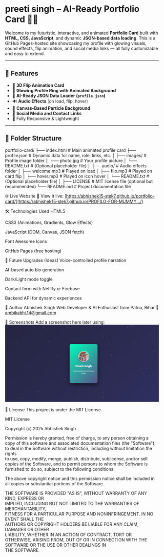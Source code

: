 # preeti singh – AI-Ready Portfolio Card 💼✨

Welcome to my futuristic, interactive, and animated **Portfolio Card** built with **HTML, CSS, JavaScript**, and dynamic **JSON-based data loading**. This is a GitHub Pages-hosted site showcasing my profile with glowing visuals, sound effects, flip animation, and social media links — all fully customizable and easy to extend.

---

## 🚀 Features

- 🎴 **3D Flip Animation Card**
- 🌈 **Glowing Profile Ring with Animated Background**
- 🧠 **AI-Ready JSON Data Loader (`profile.json`)**
- 🔊 **Audio Effects** (on load, flip, hover)
- 🌌 **Canvas-Based Particle Background**
- 🔗 **Social Media and Contact Links**
- 📱 Fully Responsive & Lightweight

---

## 📂 Folder Structure
portfolio-card/
├── index.html               # Main animated profile card
├── profile.json             # Dynamic data for name, role, links, etc.
│
├── images/                  # Profile image folder
│   ├── photo.jpg            # Your profile picture
│   └── README.txt           # (Optional placeholder file)
│
├── audio/                   # Audio effects folder
│   ├── welcome.mp3          # Played on load
│   ├── flip.mp3             # Played on card flip
│   ├── hover.mp3            # Played on icon hover
│   └── README.txt           # (Optional placeholder file)
│
├── LICENSE                  # MIT license file (optional but recommended)
└── README.md                # Project documentation file



🌐 Live Website
🔗 View it live:
[https://abhishek15-stek7.github.io/portfolio-card/](https://abhishek15-stek7.github.io/PROFILO-FOR-MUMMY.../)

🛠️ Technologies Used
HTML5

CSS3 (Animations, Gradients, Glow Effects)

JavaScript (DOM, Canvas, JSON fetch)

Font Awesome Icons

GitHub Pages (free hosting)

🤖 Future Upgrades (Ideas)
Voice-controlled profile narration

AI-based auto bio generation

Dark/Light mode toggle

Contact form with Netlify or Firebase

Backend API for dynamic experiences

🙌 Author
Abhishek Singh
Web Developer & AI Enthusiast from Patna, Bihar
📧 ambikabhi.14@gmail.com

📸 Screenshots
Add a screenshot here later using:
![screenshot](images/screenshot.png)

📄 License
This project is under the MIT License.

MIT License

Copyright (c) 2025 Abhishek Singh

Permission is hereby granted, free of charge, to any person obtaining a copy
of this software and associated documentation files (the "Software"), to deal
in the Software without restriction, including without limitation the rights  
to use, copy, modify, merge, publish, distribute, sublicense, and/or sell     
copies of the Software, and to permit persons to whom the Software is         
furnished to do so, subject to the following conditions:                      

The above copyright notice and this permission notice shall be included in   
all copies or substantial portions of the Software.                          

THE SOFTWARE IS PROVIDED "AS IS", WITHOUT WARRANTY OF ANY KIND, EXPRESS OR   
IMPLIED, INCLUDING BUT NOT LIMITED TO THE WARRANTIES OF MERCHANTABILITY,     
FITNESS FOR A PARTICULAR PURPOSE AND NONINFRINGEMENT. IN NO EVENT SHALL THE  
AUTHORS OR COPYRIGHT HOLDERS BE LIABLE FOR ANY CLAIM, DAMAGES OR OTHER       
LIABILITY, WHETHER IN AN ACTION OF CONTRACT, TORT OR OTHERWISE, ARISING FROM,
OUT OF OR IN CONNECTION WITH THE SOFTWARE OR THE USE OR OTHER DEALINGS IN    
THE SOFTWARE.
